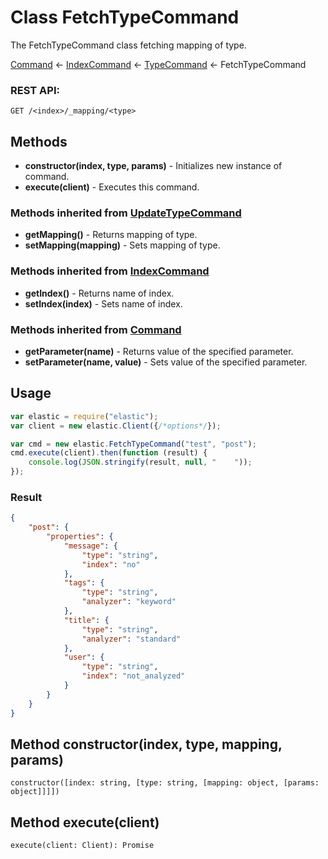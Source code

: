 # Class FetchTypeCommand

The FetchTypeCommand class fetching mapping of type.

[Command](command.md) ← [IndexCommand](index_command.md) ← [TypeCommand](type_command.md)
← FetchTypeCommand

### REST API:
```
GET /<index>/_mapping/<type>
```

## Methods
* **constructor(index, type, params)** - Initializes new instance of command.
* **execute(client)** - Executes this command.

### Methods inherited from [UpdateTypeCommand](update_type_command.md)
* **getMapping()** - Returns mapping of type.
* **setMapping(mapping)** - Sets mapping of type.

### Methods inherited from [IndexCommand](index_command.md)
* **getIndex()** - Returns name of index.
* **setIndex(index)** - Sets name of index.

### Methods inherited from [Command](command.md)
* **getParameter(name)** - Returns value of the specified parameter.
* **setParameter(name, value)** - Sets value of the specified parameter.

## Usage
```javascript
var elastic = require("elastic");
var client = new elastic.Client({/*options*/});

var cmd = new elastic.FetchTypeCommand("test", "post");
cmd.execute(client).then(function (result) {
    console.log(JSON.stringify(result, null, "    "));
});
```

### Result
```json
{
    "post": {
        "properties": {
            "message": {
                "type": "string",
                "index": "no"
            },
            "tags": {
                "type": "string",
                "analyzer": "keyword"
            },
            "title": {
                "type": "string",
                "analyzer": "standard"
            },
            "user": {
                "type": "string",
                "index": "not_analyzed"
            }
        }
    }
}
```

## Method constructor(index, type, mapping, params)
```
constructor([index: string, [type: string, [mapping: object, [params: object]]]])
```

## Method execute(client)
```
execute(client: Client): Promise
```
